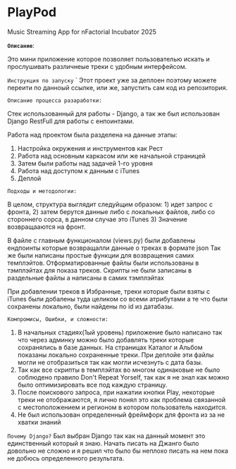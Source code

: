 # PlayPod
Music Streaming App for nFactorial Incubator 2025

**`Описание`**: 

Это мини приложение которое позволяет пользователью искать и прослушивать 
различнеые треки с удобным интерфейсом.

`Инструкция по запуску`
`
Этот проект уже за деплоен поэтому можете переити по данноый ссылке, или же, запустить
сам код из репозитория.

`Описание процесса разаработки:`

Стек использованный для работы - Django, а так же был использован Django RestFull для работы с енпоинтами.

Работа над проектом была разделена на данные этапы:
1) Настройка окружения и инструментов как Рест
2) Работа над основным каркасом или же начальной страницей 
3) Затем были работы над задачей 1-го уровня
4) Работа над доступом к данным с iTunes
5) Деплой

`Подходы и методологии:`

В целом, структура выглядит следуйщим образом: 1) идет запрос с фронта, 2) затем берутся данные 
либо с локальных файлов, либо со стороннего сорса, в данном случае это iTunes 3) Значение 
возвращааются на фронт.

В файле с главным функционалом (views.py) были добавлены ендпоинты которые возвращалли данные о треках в формате json
Так же были написаны простые функции для возвращения самих темплэйтов.
Отформатированные файлы были использованы в тэмплэйтах для показа треков.
Скрипты не были записаны в раздельные файлы а написаны в самих тэмплэйтах 

При добавлении треков в Избранные, треки которые были взяты с iTunes были добалены туда целиком со всеми атрибутами
а те что были сохранены локально, были найдены по id из датабазы.

`Компромисы, Ошибки, и сложности:`

1) В начальных стадиях(1ый уровень) приложение было написано так что через админку можно было добавлять треки которые сохранялись
в базе данных.
На страницах Каталог и Альбом показаны локально сохраненные треки. При деплойе эти файлы могли не отобразиться так как
могли исчезнуть с дата базы.
2) Так как все скрипты в темплэйтах во многом одинаковые не было соблюдено правило Don't Repeat Yorself, так как
я не знал как можно было оптимизировать все под каждую страницу.
3) После поискового запроса, при нажатии кнопки Play, некоторые треки не отображаются, я лично понял это как 
проблема связанной с местоположением и регионом в котором пользователь находится.
4) Не был использован определенный фреймфорк для фронта из за не хватки знаний

`Почему Django?`
Был выбран Django так как на данный момент это единственный который я знаю. Начать писать 
на Джанго было довольно не сложно и я решил что было бы неплохо писать на нем пока не 
добюсь определенного результата.






